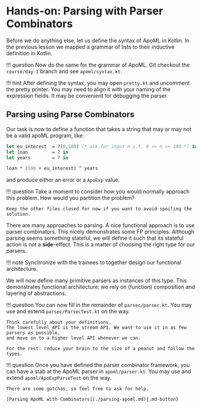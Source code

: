 # Hands-on: Parsing with Parser Combinators

Before we do anything else, let us define the syntax of ApoML in Kotlin.
In the previous lesson we mapped a grammar of lists to their inductive definition in Kotlin.

!!! question
    Now do the same for the grammar of ApoML.
    Git checkout the `course/day-1` branch and see `apoml/syntax.kt`.

!!! hint
    After defining the syntax, you may open `pretty.kt` and uncomment the pretty printer.
    You may need to align it with your naming of the expression fields.
    It may be convenient for debugging the parser.

## Parsing using Parse Combinators

Our task is now to define a function that takes a string that may or may not be a valid apoML
program, like:

```ocaml
let eu_interest  = ?(0,100) (* ask for input n s.t. 0 <= n <= 100 *) in
let loan         = ? in
let years        = ? in

loan * (100 + eu_interest) ^ years
```

and produce either an error or a `ApoExp` value.

!!! question
    Take a moment to consider how you would normally approach this problem.
    How would you partition the problem?
    
    Keep the other files closed for now if you want to avoid spoiling the solution.

There are many approaches to parsing. A nice functional approach is to use parser combinators.
This nicely demonstrates some FP principles. Although parsing seems something stateful,
we will define it such that its stateful action is not a __side__-effect. This is a matter
of choosing the right type for our parsers.

!!! note
    Synchronize with the trainees to together design our functional architecture.

We will now define many primitive parsers as instances of this type. This demonstrates
functional architecture: we rely on (function) composition and layering of abstractions.

!!! question
    You can now fill in the remainder of `parsec/parsec.kt`.
    You may use and extend `parsec/ParsecTest.kt` on the way.

    Think carefully about your definitions.
    The lowest level API is the stream API. We want to use it in as few parsers as possible,
    and move on to a higher level API whenever we can.

    For the rest: reduce your brain to the size of a peanut and follow the types.

!!! question
    Once you have defined the parser combinator framework,
    you can have a stab at the ApoML parser in `apoml/parser.kt`.
    You may use and extend `apoml/ApoExpParseTest` on the way.

    There are some gotchas, so feel free to ask for help.

    [Parsing ApoML with Combinators](./parsing-apoml.md){.md-button}
